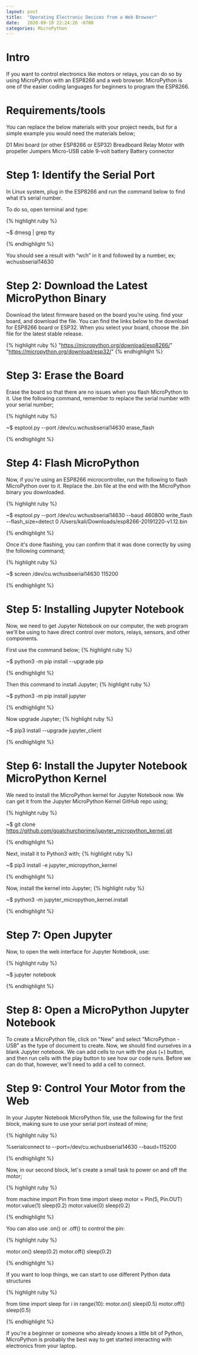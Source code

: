```yaml
---
layout: post
title:  "Operating Electronic Decices from a Web Browser"
date:   2020-09-10 22:24:26 -0700
categories: MicroPython
---
```


<h1><b>Intro</b></h1>

If you want to control electronics like motors or relays, you can do so by using MicroPython with an ESP8266 and a web browser.
MicroPython is one of the easier coding languages for beginners to program the ESP8266.

<h1><b>Requirements/tools</b></h1>
You can replace the below materials with your project needs, but for a simple example you would need the materials below;

D1 Mini board (or other ESP8266 or ESP32)
Breadboard
Relay
Motor with propeller
Jumpers
Micro-USB cable
9-volt battery
Battery connector

<h1><b>Step 1: Identify the Serial Port </b></h1>
In Linux system, plug in the ESP8266 and run the command below to find what it’s serial number.

To do so, open terminal and type:

{% highlight ruby %}

~$ dmesg | grep tty

{% endhighlight %}

You should see a result with “wch” in it and followed by a number, ex; wchusbserial14630

<h1>Step 2: Download the Latest MicroPython Binary</h1>
Download the latest firmware based on the board you’re using. find your board, and download the file. You can find the links below to the download for ESP8266 board or ESP32. When you select your board, choose the .bin file for the latest stable release.

{% highlight ruby %}
"https://micropython.org/download/esp8266/"
"https://micropython.org/download/esp32/"
{% endhighlight %}

<h1>Step 3: Erase the Board</h1>
Erase the board so that there are no issues when you flash MicroPython to it. Use the following command, remember to replace the serial number with your serial number;

{% highlight ruby %}

~$ esptool.py --port /dev/cu.wchusbserial14630 erase_flash

{% endhighlight %}

<h1>Step 4: Flash MicroPython</h1>
Now, if you're using an ESP8266 microcontroller, run the following to flash MicroPython over to it. Replace the .bin file at the end with the MicroPython binary you downloaded.

{% highlight ruby %}

~$ esptool.py --port /dev/cu.wchusbserial14630 --baud 460800 write_flash --flash_size=detect 0 /Users/kali/Downloads/esp8266-20191220-v1.12.bin

{% endhighlight %}

Once it's done flashing, you can confirm that it was done correctly by using the following command;

{% highlight ruby %}

~$ screen /dev/cu.wchusbserial14630 115200

{% endhighlight %}


<h1><b>Step 5: Installing Jupyter Notebook</b></h1>

Now, we need to get Jupyter Notebook on our computer, the web program we'll be using to have direct control over motors, relays, sensors, and other components.

First use the command below;
{% highlight ruby %}

~$ python3 -m pip install --upgrade pip

{% endhighlight %}

Then this command to install Jupyter;
{% highlight ruby %}

~$ python3 -m pip install jupyter

{% endhighlight %}

Now upgrade Jupyter;
{% highlight ruby %}

~$ pip3 install --upgrade jupyter_client

{% endhighlight %}

<h1><b>Step 6: Install the Jupyter Notebook MicroPython Kernel</b></h1>
We need to install the MicroPython kernel for Jupyter Notebook now. We can get it from the Jupyter MicroPython Kernel GitHub repo using;

{% highlight ruby %}

~$ git clone https://github.com/goatchurchprime/jupyter_micropython_kernel.git

{% endhighlight %}

Next, install it to Python3 with;
{% highlight ruby %}

~$ pip3 install -e jupyter_micropython_kernel

{% endhighlight %}

Now, install the kernel into Jupyter;
{% highlight ruby %}

~$ python3 -m jupyter_micropython_kernel.install

{% endhighlight %}

<h1><b>Step 7: Open Jupyter</b></h1>
Now, to open the web interface for Jupyter Notebook, use:

{% highlight ruby %}

~$ jupyter notebook

{% endhighlight %}

<h1><b>Step 8: Open a MicroPython Jupyter Notebook</b></h1>
To create a MicroPython file, click on "New" and select "MicroPython - USB" as the type of document to create.
Now, we should find ourselves in a blank Jupyter notebook. We can add cells to run with the plus (+) button, and then run cells with the play button to see how our code runs. Before we can do that, however, we'll need to add a cell to connect.

<h1><b>Step 9: Control Your Motor from the Web</b></h1>
In your Jupyter Notebook MicroPython file, use the following for the first block, making sure to use your serial port instead of mine;

{% highlight ruby %}

%serialconnect to --port=/dev/cu.wchusbserial14630 --baud=115200

{% endhighlight %}

Now, in our second block, let's create a small task to power on and off the motor;

{% highlight ruby %}

from machine import Pin
from time import sleep
motor = Pin(5, Pin.OUT)
motor.value(1)
sleep(0.2)
motor.value(0)
sleep(0.2)

{% endhighlight %}

You can also use .on() or .off() to control the pin:

{% highlight ruby %}

motor.on()
sleep(0.2)
motor.off()
sleep(0.2)

{% endhighlight %}

If you want to loop things, we can start to use different Python data structures

{% highlight ruby %}

from time import sleep
for i in range(10):
    motor.on()
    sleep(0.5)
    motor.off()
    sleep(0.5)

{% endhighlight %}

If you're a beginner or someone who already knows a little bit of Python, MicroPython is probably the best way to get started interacting with electronics from your laptop.